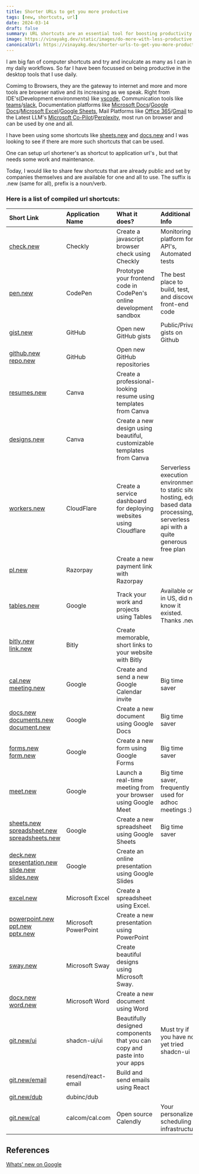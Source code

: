 ```yaml
---
title: Shorter URLs to get you more productive
tags: [new, shortcuts, url]
date: 2024-03-14
draft: false
summary: URL shortcuts are an essential tool for boosting productivity in the digital age. By simplifying the process of navigating the web, URL shortcuts help users focus on their tasks without the distraction of searching for links, leading to a more organized and efficient online experience.
image: https://vinayakg.dev/static/images/do-more-with-less-productive.jpg
canonicalUrl: https://vinayakg.dev/shorter-urls-to-get-you-more-productive
---
```


I am big fan of computer shortcuts and try and inculcate as many as I can in my daily workflows. So far I have been focussed on being productive in the desktop tools that I use daily.

Comimg to Browsers, they are the gateway to internet and more and more tools are browser native and its increasing as we speak. Right from IDE's(Development environments) like [vscode](https://github.dev), Communication tools like [teams](https://teams.microsoft.com)/[slack](https://slack.com), Documentation platforms like [Microsoft Docs](https://www.microsoft.com/en-us/microsoft-365/word)/[Google Docs](https://docs.google.com)/[Microsoft Excel](https://www.microsoft.com/en-us/microsoft-365/excel)/[Google Sheets](https://sheets.google.com), Mail Platforms like [Office 365](https://outlook.office.com/)/[Gmail](https://gmail.com) to the Latest LLM's [Microsoft Co-Pilot](https://copilot.microsoft.com/)/[Perplexity](https://www.perplexity.ai/), most run on browser and can be used by one and all.

I have been using some shortcuts like [sheets.new](https://sheets.new) and [docs.new](https://docs.new) and I was looking to see if there are more such shortcuts that can be used.

One can setup url shortener's as shortcut to application url's , but that needs some work and maintenance.

Today, I would like to share few shortcuts that are already public and set by companies themselves and are available for one and all to use. The suffix is .new (same for all), prefix is a noun/verb.

### Here is a list of compiled url shortcuts:

| Short Link                                                                                                                                            | Application Name     | What it does?                                                              | Additional Info                                                                                                                     |
| :---------------------------------------------------------------------------------------------------------------------------------------------------- | :------------------- | :------------------------------------------------------------------------- | :---------------------------------------------------------------------------------------------------------------------------------- |
| [check.new](https://check.new)                                                                                                                        | Checkly              | Create a javascript browser check using Checkly                            | Monitoring platform for API's, Automated UI tests                                                                                   |
| [pen.new](https://pen.new)                                                                                                                            | CodePen              | Prototype your frontend code in CodePen's online development sandbox       | The best place to build, test, and discover front-end code                                                                          |
| [gist.new](https://gist.new)                                                                                                                          | GitHub               | Open new GitHub gists                                                      | Public/Private gists on Github                                                                                                      |
| [github.new](https://github.new)<br/>[repo.new](https://repo.new)                                                                                     | GitHub               | Open new GitHub repositories                                               |                                                                                                                                     |
| [resumes.new](https://resumes.new)                                                                                                                    | Canva                | Create a professional-looking resume using templates from Canva            |                                                                                                                                     |
| [designs.new](https://designs.new)                                                                                                                    | Canva                | Create a new design using beautiful, customizable templates from Canva     |                                                                                                                                     |
| [workers.new](https://workers.new)                                                                                                                    | CloudFlare           | Create a service dashboard for deploying websites using Cloudflare         | Serverless execution environment to static site hosting, edge based data processing, serverless api with a quite generous free plan |
| [pl.new](https://pl.new)                                                                                                                              | Razorpay             | Create a new payment link with Razorpay                                    |                                                                                                                                     |
| [tables.new](https://tables.new)                                                                                                                      | Google               | Track your work and projects using Tables                                  | Available only in US, did not know it existed. Thanks .new                                                                          |
| [bitly.new](https://bitly.new)<br/>[link.new](https://link.new)                                                                                       | Bitly                | Create memorable, short links to your website with Bitly                   |                                                                                                                                     |
| [cal.new](https://cal.new)<br/>[meeting.new](https://meeting.new)                                                                                     | Google               | Create and send a new Google Calendar invite                               | Big time saver                                                                                                                      |
| [docs.new](https://docs.new)<br/>[documents.new](https://documents.new)<br/>[document.new](https://document.new)                                      | Google               | Create a new document using Google Docs                                    | Big time saver                                                                                                                      |
| [forms.new](https://forms.new)<br/>[form.new](https://form.new)                                                                                       | Google               | Create a new form using Google Forms                                       | Big time saver                                                                                                                      |
| [meet.new](https://meet.new)                                                                                                                          | Google               | Launch a real-time meeting from your browser using Google Meet             | Big time saver, frequently used for adhoc meetings :)                                                                               |
| [sheets.new](https://sheets.new)<br/>[spreadsheet.new](https://spreadsheet.new)<br/>[spreadsheets.new](https://spreadsheets.new)                      | Google               | Create a new spreadsheet using Google Sheets                               | Big time saver                                                                                                                      |
| [deck.new](https://deck.new)<br/>[presentation.new](https://presentation.new)<br/>[slide.new](https://slide.new)<br/>[slides.new](https://slides.new) | Google               | Create an online presentation using Google Slides                          |                                                                                                                                     |
| [excel.new](https://excel.new)                                                                                                                        | Microsoft Excel      | Create a spreadsheet using Excel.                                          |                                                                                                                                     |
| [powerpoint.new](https://powerpoint.new)<br/>[ppt.new](https://ppt.new)<br/>[pptx.new](https://pptx.new)                                              | Microsoft PowerPoint | Create a new presentation using PowerPoint                                 |                                                                                                                                     |
| [sway.new](https://sway.new)                                                                                                                          | Microsoft Sway       | Create beautiful designs using Microsoft Sway.                             |                                                                                                                                     |
| [docx.new](https://docx.new)<br/>[word.new](https://word.new)                                                                                         | Microsoft Word       | Create a new document using Word                                           |                                                                                                                                     |
| [git.new/ui](https://git.new/ui)                                                                                                                      | shadcn-ui/ui         | Beautifully designed components that you can copy and paste into your apps | Must try if you have not yet tried shadcn-ui                                                                                        |
| [git.new/email](https://git.new/email)                                                                                                                | resend/react-email   | Build and send emails using React                                          |                                                                                                                                     |
| [git.new/dub](https://git.new/dub)                                                                                                                    | dubinc/dub           |                                                                            |                                                                                                                                     |
| [git.new/cal](https://git.new/cal)                                                                                                                    | calcom/cal.com       | Open source Calendly                                                       | Your personalized scheduling infrastructure                                                                                         |

## References

[Whats' new on Google](https://whats.new/shortcuts#developer-tools)

